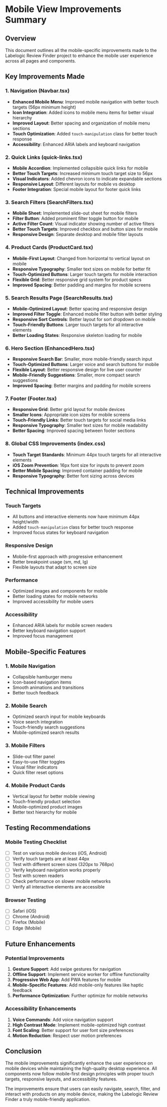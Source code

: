 # Mobile View Improvements Summary

## Overview
This document outlines all the mobile-specific improvements made to the Labelogic Review Finder project to enhance the mobile user experience across all pages and components.

## Key Improvements Made

### 1. Navigation (Navbar.tsx)
- **Enhanced Mobile Menu**: Improved mobile navigation with better touch targets (56px minimum height)
- **Icon Integration**: Added icons to mobile menu items for better visual hierarchy
- **Improved Layout**: Better spacing and organization of mobile menu sections
- **Touch Optimization**: Added `touch-manipulation` class for better touch response
- **Accessibility**: Enhanced ARIA labels and keyboard navigation

### 2. Quick Links (quick-links.tsx)
- **Mobile Accordion**: Implemented collapsible quick links for mobile
- **Better Touch Targets**: Increased minimum touch target size to 56px
- **Visual Indicators**: Added chevron icons to indicate expandable sections
- **Responsive Layout**: Different layouts for mobile vs desktop
- **Footer Integration**: Special mobile layout for footer quick links

### 3. Search Filters (SearchFilters.tsx)
- **Mobile Sheet**: Implemented slide-out sheet for mobile filters
- **Filter Button**: Added prominent filter toggle button for mobile
- **Active Filter Count**: Visual indicator showing number of active filters
- **Better Touch Targets**: Improved checkbox and button sizes for mobile
- **Responsive Design**: Separate desktop and mobile filter layouts

### 4. Product Cards (ProductCard.tsx)
- **Mobile-First Layout**: Changed from horizontal to vertical layout on mobile
- **Responsive Typography**: Smaller text sizes on mobile for better fit
- **Touch-Optimized Buttons**: Larger touch targets for mobile interaction
- **Flexible Grid**: Better responsive grid system for product specs
- **Improved Spacing**: Better padding and margins for mobile screens

### 5. Search Results Page (SearchResults.tsx)
- **Mobile-Optimized Layout**: Better spacing and responsive design
- **Improved Filter Toggle**: Enhanced mobile filter button with better styling
- **Responsive Sort Controls**: Better layout for sort dropdown on mobile
- **Touch-Friendly Buttons**: Larger touch targets for all interactive elements
- **Better Loading States**: Responsive skeleton loading for mobile

### 6. Hero Section (EnhancedHero.tsx)
- **Responsive Search Bar**: Smaller, more mobile-friendly search input
- **Touch-Optimized Buttons**: Larger voice and search buttons for mobile
- **Flexible Layout**: Better responsive design for live user counter
- **Mobile-Friendly Suggestions**: Smaller, more compact search suggestions
- **Improved Spacing**: Better margins and padding for mobile screens

### 7. Footer (Footer.tsx)
- **Responsive Grid**: Better grid layout for mobile devices
- **Smaller Icons**: Appropriate icon sizes for mobile screens
- **Touch-Friendly Links**: Better touch targets for social media links
- **Responsive Typography**: Smaller text sizes for mobile readability
- **Better Spacing**: Improved spacing between footer sections

### 8. Global CSS Improvements (index.css)
- **Touch Target Standards**: Minimum 44px touch targets for all interactive elements
- **iOS Zoom Prevention**: 16px font size for inputs to prevent zoom
- **Better Mobile Spacing**: Improved container padding for mobile
- **Responsive Typography**: Better font sizing across devices

## Technical Improvements

### Touch Targets
- All buttons and interactive elements now have minimum 44px height/width
- Added `touch-manipulation` class for better touch response
- Improved focus states for keyboard navigation

### Responsive Design
- Mobile-first approach with progressive enhancement
- Better breakpoint usage (sm, md, lg)
- Flexible layouts that adapt to screen size

### Performance
- Optimized images and components for mobile
- Better loading states for mobile networks
- Improved accessibility for mobile users

### Accessibility
- Enhanced ARIA labels for mobile screen readers
- Better keyboard navigation support
- Improved focus management

## Mobile-Specific Features

### 1. Mobile Navigation
- Collapsible hamburger menu
- Icon-based navigation items
- Smooth animations and transitions
- Better touch feedback

### 2. Mobile Search
- Optimized search input for mobile keyboards
- Voice search integration
- Touch-friendly search suggestions
- Mobile-optimized search results

### 3. Mobile Filters
- Slide-out filter panel
- Easy-to-use filter toggles
- Visual filter indicators
- Quick filter reset options

### 4. Mobile Product Cards
- Vertical layout for better mobile viewing
- Touch-friendly product selection
- Mobile-optimized product images
- Better text hierarchy for mobile

## Testing Recommendations

### Mobile Testing Checklist
- [ ] Test on various mobile devices (iOS, Android)
- [ ] Verify touch targets are at least 44px
- [ ] Test with different screen sizes (320px to 768px)
- [ ] Verify keyboard navigation works properly
- [ ] Test with screen readers
- [ ] Check performance on slower mobile networks
- [ ] Verify all interactive elements are accessible

### Browser Testing
- [ ] Safari (iOS)
- [ ] Chrome (Android)
- [ ] Firefox (Mobile)
- [ ] Edge (Mobile)

## Future Enhancements

### Potential Improvements
1. **Gesture Support**: Add swipe gestures for navigation
2. **Offline Support**: Implement service worker for offline functionality
3. **Progressive Web App**: Add PWA features for mobile
4. **Mobile-Specific Features**: Add mobile-only features like haptic feedback
5. **Performance Optimization**: Further optimize for mobile networks

### Accessibility Enhancements
1. **Voice Commands**: Add voice navigation support
2. **High Contrast Mode**: Implement mobile-optimized high contrast
3. **Font Scaling**: Better support for user font size preferences
4. **Motion Reduction**: Respect user motion preferences

## Conclusion

The mobile improvements significantly enhance the user experience on mobile devices while maintaining the high-quality desktop experience. All components now follow mobile-first design principles with proper touch targets, responsive layouts, and accessibility features.

The improvements ensure that users can easily navigate, search, filter, and interact with products on any mobile device, making the Labelogic Review Finder a truly mobile-friendly application. 